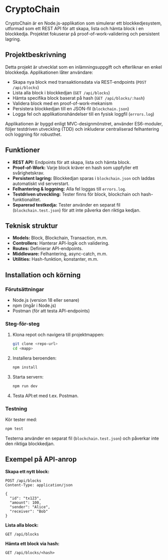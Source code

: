 # CryptoChain

CryptoChain är en Node.js-applikation som simulerar ett blockkedjesystem, utformad som ett REST API för att skapa, lista och hämta block i en blockkedja. Projektet fokuserar på proof-of-work-validering och persistent lagring.

## Projektbeskrivning

Detta projekt är utvecklat som en inlämningsuppgift och efterliknar en enkel blockkedja. Applikationen låter användare:

- Skapa nya block med transaktionsdata via REST-endpoints (`POST /api/blocks`)
- Lista alla block i blockkedjan (`GET /api/blocks`)
- Hämta specifika block baserat på hash (`GET /api/blocks/:hash`)
- Validera block med en proof-of-work-mekanism
- Persistera blockkedjan till en JSON-fil (`blockchain.json`)
- Logga fel och applikationshändelser till en fysisk loggfil (`errors.log`)

Applikationen är byggd enligt MVC-designmönstret, använder ES6-moduler, följer testdriven utveckling (TDD) och inkluderar centraliserad felhantering och loggning för robusthet.

## Funktioner

- **REST API:** Endpoints för att skapa, lista och hämta block.
- **Proof-of-Work:** Varje block kräver en hash som uppfyller ett svårighetskrav.
- **Persistent lagring:** Blockkedjan sparas i `blockchain.json` och laddas automatiskt vid serverstart.
- **Felhantering & loggning:** Alla fel loggas till `errors.log`.
- **Testdriven utveckling:** Tester finns för block, blockchain och hash-funktionalitet.
- **Separerad testkedja:** Tester använder en separat fil (`blockchain.test.json`) för att inte påverka den riktiga kedjan.

## Teknisk struktur

- **Models:** Block, Blockchain, Transaction, m.m.
- **Controllers:** Hanterar API-logik och validering.
- **Routes:** Definierar API-endpoints.
- **Middleware:** Felhantering, async-catch, m.m.
- **Utilities:** Hash-funktion, konstanter, m.m.

## Installation och körning

### Förutsättningar

- Node.js (version 18 eller senare)
- npm (ingår i Node.js)
- Postman (för att testa API-endpoints)

### Steg-för-steg

1. Klona repot och navigera till projektmappen:
   ```bash
   git clone <repo-url>
   cd <mapp>
   ```
2. Installera beroenden:
   ```bash
   npm install
   ```
3. Starta servern:
   ```bash
   npm run dev
   ```
4. Testa API:et med t.ex. Postman.

### Testning

Kör tester med:
```bash
npm test
```
Testerna använder en separat fil (`blockchain.test.json`) och påverkar inte den riktiga blockkedjan.

## Exempel på API-anrop

**Skapa ett nytt block:**
```http
POST /api/blocks
Content-Type: application/json

{
  "id": "tx123",
  "amount": 100,
  "sender": "Alice",
  "receiver": "Bob"
}
```

**Lista alla block:**
```http
GET /api/blocks
```

**Hämta ett block via hash:**
```http
GET /api/blocks/<hash>
```


